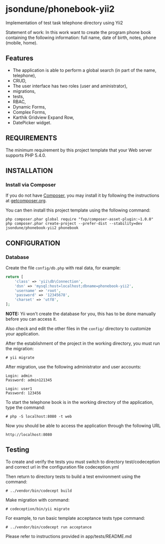 jsondune/phonebook-yii2
============================

Implementation of test task telephone directory using Yii2

Statement of work: In this work want to create the program phone book containing the following information: full name, date of birth, notes, phone (mobile, home).

Features
--------

- The application is able to perform a global search (in part of the name, telephone),
- CRUD,
- The user interface has two roles (user and aministrator),
- migrations,
- tests,
- RBAC,
- Dynamic Forms,
- Complex Forms,
- Karthik Gridview Expand Row,
- DatePicker widget.

REQUIREMENTS
------------

The minimum requirement by this project template that your Web server supports PHP 5.4.0.


INSTALLATION
------------

### Install via Composer

If you do not have [Composer](http://getcomposer.org/), you may install it by following the instructions
at [getcomposer.org](http://getcomposer.org/doc/00-intro.md#installation-nix).

You can then install this project template using the following command:

~~~
php composer.phar global require "fxp/composer-asset-plugin:~1.0.0"
php composer.phar create-project --prefer-dist --stability=dev jsondune/phonebook-yii2 phonebook
~~~


CONFIGURATION
-------------

### Database

Create the file `config/db.php` with real data, for example:

```php
return [
    'class' => 'yii\db\Connection',
    'dsn' => 'mysql:host=localhost;dbname=phonebook-yii2',
    'username' => 'root',
    'password' => '12345678',
    'charset' => 'utf8',
];
```

**NOTE:** Yii won't create the database for you, this has to be done manually before you can access it.

Also check and edit the other files in the `config/` directory to customize your application.

After the establishment of the project in the working directory, you must run the migration:
~~~
# yii migrate
~~~

After migration, use the following administrator and user accounts:

~~~
Login: admin 
Password: admin121345
~~~

~~~
Login: user1 
Password: 123456
~~~

To start the telephone book is in the working directory of the application, type the command:
```
# php -S localhost:8080 -t web
```

Now you should be able to access the application through the following URL

~~~
http://localhost:8080
~~~

Testing
-------

To create and verify the tests you must switch to directory test/codeception and correct url in the configuration file codeception.yml

Then return to directory tests to build a test environment using the command:

```
# ../vendor/bin/codecept build
```

Make migration with command:

```
# codeception/bin/yii migrate
```

For example, to run basic template acceptance tests type command: 

```
# ../vendor/bin/codecept run acceptance
```

Please refer to instructions provided in app/tests/README.md